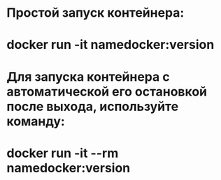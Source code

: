 # Простой запуск контейнера:
# docker run -it namedocker:version
# Для запуска контейнера с автоматической его остановкой после выхода, используйте команду:
# docker run -it --rm namedocker:version 
